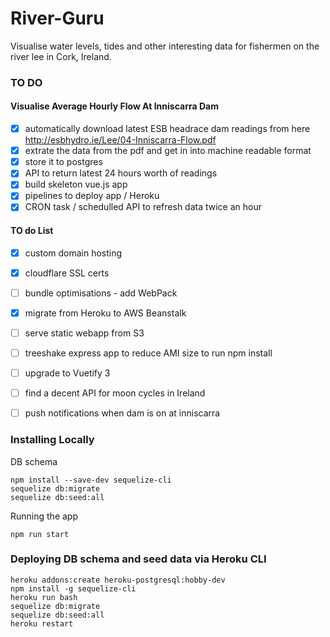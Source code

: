 # River-Guru

Visualise water levels, tides and other interesting data for fishermen on the river lee in Cork, Ireland.

### TO DO

#### Visualise Average Hourly Flow At Inniscarra Dam

- [x] automatically download latest ESB headrace dam readings from here
      http://esbhydro.ie/Lee/04-Inniscarra-Flow.pdf
- [x] extrate the data from the pdf and get in into machine readable format
- [x] store it to postgres
- [x] API to return latest 24 hours worth of readings
- [x] build skeleton vue.js app
- [x] pipelines to deploy app / Heroku
- [x] CRON task / schedulled API to refresh data twice an hour

#### TO do List

- [x] custom domain hosting
- [x] cloudflare SSL certs
- [ ] bundle optimisations - add WebPack
- [X] migrate from Heroku to AWS Beanstalk
- [ ] serve static webapp from S3
- [ ] treeshake express app to reduce AMI size to run npm install
- [ ] upgrade to Vuetify 3
- [ ] find a decent API for moon cycles in Ireland
- [ ] push notifications when dam is on at inniscarra


### Installing Locally

DB schema

```
npm install --save-dev sequelize-cli
sequelize db:migrate
sequelize db:seed:all

```

Running the app

```
npm run start
```

### Deploying DB schema and seed data via Heroku CLI

```
heroku addons:create heroku-postgresql:hobby-dev
npm install -g sequelize-cli
heroku run bash
sequelize db:migrate
sequelize db:seed:all
heroku restart

```
